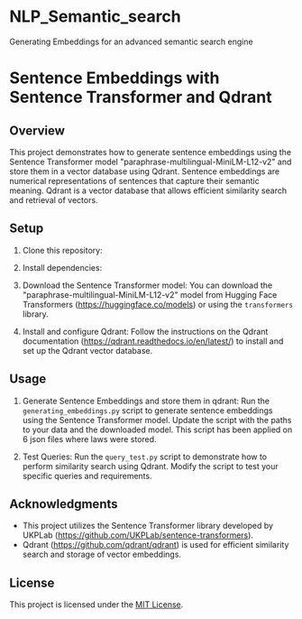 # NLP_Semantic_search
Generating Embeddings for an advanced  semantic search engine

# Sentence Embeddings with Sentence Transformer and Qdrant

## Overview
This project demonstrates how to generate sentence embeddings using the Sentence Transformer model "paraphrase-multilingual-MiniLM-L12-v2" and store them in a vector database using Qdrant. Sentence embeddings are numerical representations of sentences that capture their semantic meaning. Qdrant is a vector database that allows efficient similarity search and retrieval of vectors.

## Setup
1. Clone this repository:

2. Install dependencies:

3. Download the Sentence Transformer model:
You can download the "paraphrase-multilingual-MiniLM-L12-v2" model from Hugging Face Transformers (https://huggingface.co/models) or using the `transformers` library.

4. Install and configure Qdrant:
Follow the instructions on the Qdrant documentation (https://qdrant.readthedocs.io/en/latest/) to install and set up the Qdrant vector database.

## Usage
1. Generate Sentence Embeddings and store them in qdrant:
Run the `generating_embeddings.py` script to generate sentence embeddings using the Sentence Transformer model. Update the script with the paths to your data and the downloaded model.
This script has been applied on 6 json files where laws were stored.


3. Test Queries:
Run the `query_test.py` script to demonstrate how to perform similarity search using Qdrant. Modify the script to test your specific queries and requirements.

## Acknowledgments
- This project utilizes the Sentence Transformer library developed by UKPLab (https://github.com/UKPLab/sentence-transformers).
- Qdrant (https://github.com/qdrant/qdrant) is used for efficient similarity search and storage of vector embeddings.

## License
This project is licensed under the [MIT License](LICENSE).

